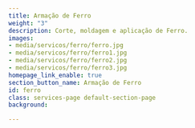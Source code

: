 ```yaml
---
title: Armação de Ferro
weight: "3"
description: Corte, moldagem e aplicação de Ferro.
images:
- media/servicos/ferro/ferro.jpg
- media/servicos/ferro/ferro1.jpg
- media/servicos/ferro/ferro2.jpg
- media/servicos/ferro/ferro3.jpg
homepage_link_enable: true
section_button_name: Armação de Ferro
id: ferro
class: services-page default-section-page
background: 

---
```

